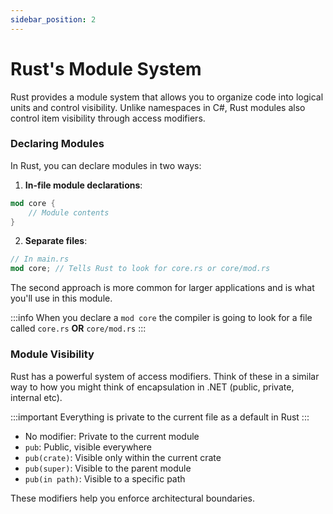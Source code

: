 ```yaml
---
sidebar_position: 2
---
```


# Rust's Module System

Rust provides a module system that allows you to organize code into logical units and control visibility. Unlike namespaces in C#, Rust modules also control item visibility through access modifiers.

### Declaring Modules

In Rust, you can declare modules in two ways:

1. **In-file module declarations**:

```rust showLineNumbers
mod core {
    // Module contents
}
```

2. **Separate files**:

```rust showLineNumbers
// In main.rs
mod core; // Tells Rust to look for core.rs or core/mod.rs
```

The second approach is more common for larger applications and is what you'll use in this module.

:::info
When you declare a `mod core` the compiler is going to look for a file called `core.rs` **OR** `core/mod.rs`
:::

### Module Visibility

Rust has a powerful system of access modifiers. Think of these in a similar way to how you might think of encapsulation  in .NET (public, private, internal etc).

:::important
Everything is private to the current file as a default in Rust
:::

- No modifier: Private to the current module
- `pub`: Public, visible everywhere
- `pub(crate)`: Visible only within the current crate
- `pub(super)`: Visible to the parent module
- `pub(in path)`: Visible to a specific path

These modifiers help you enforce architectural boundaries.

